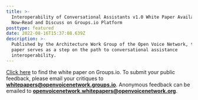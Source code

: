 ```yaml
---
title: >-
  Interoperability of Conversational Assistants v1.0 White Paper Available
  Now—Read and Discuss on Groups.io Platform
posttype: featured
date: 2022-08-16T15:37:08.639Z
description: >-
  Published by the Architecture Work Group of the Open Voice Network, this white
  paper serves as a step on the path to conversational assistance
  interoperability.
---
```

<a href="https://lists.openvoicenetwork.org/g/whitepapers/topic/interoperability_of/93124583?p=,,,20,0,0,0::recentpostdate/sticky,,,20,2,0,93124583,previd%3D1661092695988915543,nextid%3D1661092695988915543&previd=1661092695988915543&nextid=1661092695988915543" target="_blank">Click here</a> to find the white paper on Groups.io. To submit your public feedback, please email your critiques to <a href="mailto:whitepapers@openvoicenetwork.groups.io" target="_blank">**whitepapers@openvoicenetwork.groups.io**</a>. Anonymous feedback can be emailed to <a href="mailto:openvoicenetwork.whitepapers@openvoicenetwork.org" target="_blank">**openvoicenetwork.whitepapers@openvoicenetwork.org**</a>.

